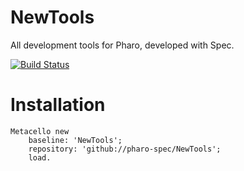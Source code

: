 # NewTools
All development tools for Pharo, developed with Spec.

[![Build Status](https://travis-ci.com/pharo-spec/NewTools.svg?branch=master)](https://travis-ci.com/pharo-spec/NewTools)


# Installation

```Smalltalk
Metacello new
    baseline: 'NewTools';
    repository: 'github://pharo-spec/NewTools';
    load.
